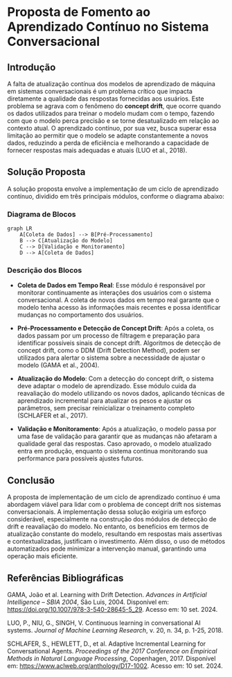 # Proposta de Fomento ao Aprendizado Contínuo no Sistema Conversacional

## Introdução

A falta de atualização contínua dos modelos de aprendizado de máquina em sistemas conversacionais é um problema crítico que impacta diretamente a qualidade das respostas fornecidas aos usuários. Este problema se agrava com o fenômeno do **concept drift**, que ocorre quando os dados utilizados para treinar o modelo mudam com o tempo, fazendo com que o modelo perca precisão e se torne desatualizado em relação ao contexto atual. O aprendizado contínuo, por sua vez, busca superar essa limitação ao permitir que o modelo se adapte constantemente a novos dados, reduzindo a perda de eficiência e melhorando a capacidade de fornecer respostas mais adequadas e atuais (LUO et al., 2018).

## Solução Proposta

A solução proposta envolve a implementação de um ciclo de aprendizado contínuo, dividido em três principais módulos, conforme o diagrama abaixo:

### Diagrama de Blocos

```mermaid
graph LR
    A[Coleta de Dados] --> B[Pré-Processamento]
    B --> C[Atualização do Modelo]
    C --> D[Validação e Monitoramento]
    D --> A[Coleta de Dados]

```

### Descrição dos Blocos

- **Coleta de Dados em Tempo Real**: Esse módulo é responsável por monitorar continuamente as interações dos usuários com o sistema conversacional. A coleta de novos dados em tempo real garante que o modelo tenha acesso às informações mais recentes e possa identificar mudanças no comportamento dos usuários.

- **Pré-Processamento e Detecção de Concept Drift**: Após a coleta, os dados passam por um processo de filtragem e preparação para identificar possíveis sinais de concept drift. Algoritmos de detecção de concept drift, como o DDM (Drift Detection Method), podem ser utilizados para alertar o sistema sobre a necessidade de ajustar o modelo (GAMA et al., 2004).

- **Atualização do Modelo**: Com a detecção do concept drift, o sistema deve adaptar o modelo de aprendizado. Esse módulo cuida da reavaliação do modelo utilizando os novos dados, aplicando técnicas de aprendizado incremental para atualizar os pesos e ajustar os parâmetros, sem precisar reinicializar o treinamento completo (SCHLAFER et al., 2017).

- **Validação e Monitoramento**: Após a atualização, o modelo passa por uma fase de validação para garantir que as mudanças não afetaram a qualidade geral das respostas. Caso aprovado, o modelo atualizado entra em produção, enquanto o sistema continua monitorando sua performance para possíveis ajustes futuros.

## Conclusão

A proposta de implementação de um ciclo de aprendizado contínuo é uma abordagem viável para lidar com o problema de concept drift nos sistemas conversacionais. A implementação dessa solução exigiria um esforço considerável, especialmente na construção dos módulos de detecção de drift e reavaliação do modelo. No entanto, os benefícios em termos de atualização constante do modelo, resultando em respostas mais assertivas e contextualizadas, justificam o investimento. Além disso, o uso de métodos automatizados pode minimizar a intervenção manual, garantindo uma operação mais eficiente.

## Referências Bibliográficas

GAMA, João et al. Learning with Drift Detection. _Advances in Artificial Intelligence – SBIA 2004_, São Luis, 2004. Disponível em: <https://doi.org/10.1007/978-3-540-28645-5_29>. Acesso em: 10 set. 2024.

LUO, P., NIU, G., SINGH, V. Continuous learning in conversational AI systems. _Journal of Machine Learning Research_, v. 20, n. 34, p. 1-25, 2018.

SCHLAFER, S., HEWLETT, D., et al. Adaptive Incremental Learning for Conversational Agents. _Proceedings of the 2017 Conference on Empirical Methods in Natural Language Processing_, Copenhagen, 2017. Disponível em: <https://www.aclweb.org/anthology/D17-1002>. Acesso em: 10 set. 2024.
